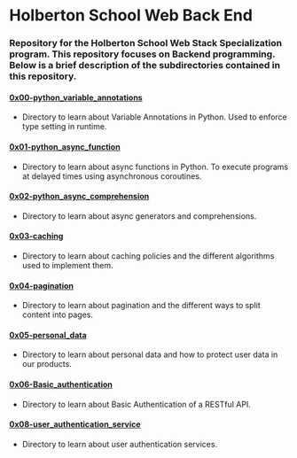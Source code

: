 # Holberton School Web Back End

### Repository for the Holberton School Web Stack Specialization program. This repository focuses on Backend programming. Below is a brief description of the subdirectories contained in this repository.

#### [0x00-python_variable_annotations](./0x00-python_variable_annotations)

- Directory to learn about Variable Annotations in Python. Used to enforce type setting in runtime.

#### [0x01-python_async_function](./0x01-python_async_function)

- Directory to learn about async functions in Python. To execute programs at delayed times using asynchronous coroutines.

#### [0x02-python_async_comprehension](./0x02-python_async_comprehension)

- Directory to learn about async generators and comprehensions.

#### [0x03-caching](./0x03-caching)

- Directory to learn about caching policies and the different algorithms used to implement them.

#### [0x04-pagination](./0x04-pagination)

- Directory to learn about pagination and the different ways to split content into pages.

#### [0x05-personal_data](./0x05-personal_data)

- Directory to learn about personal data and how to protect user data in our products.

#### [0x06-Basic_authentication](./0x06-Basic_authentication)

- Directory to learn about Basic Authentication of a RESTful API.

#### [0x08-user_authentication_service](./0x08-user_authentication_service)

- Directory to learn about user authentication services.

